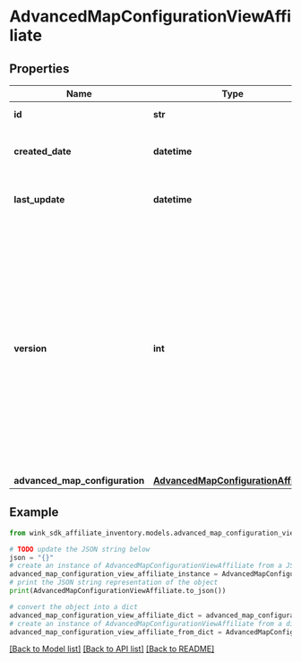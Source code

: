 # AdvancedMapConfigurationViewAffiliate


## Properties

Name | Type | Description | Notes
------------ | ------------- | ------------- | -------------
**id** | **str** | Document UUID | [optional] 
**created_date** | **datetime** | Datetime this record was first created | [optional] 
**last_update** | **datetime** | Datetime this record was last updated | [optional] 
**version** | **int** | Version property that shows how many times this document has been persisted. Document will not persist if the version property is less than current version property in the system. Result in an optimistic locking exception. | [optional] 
**advanced_map_configuration** | [**AdvancedMapConfigurationAffiliate**](AdvancedMapConfigurationAffiliate.md) |  | 

## Example

```python
from wink_sdk_affiliate_inventory.models.advanced_map_configuration_view_affiliate import AdvancedMapConfigurationViewAffiliate

# TODO update the JSON string below
json = "{}"
# create an instance of AdvancedMapConfigurationViewAffiliate from a JSON string
advanced_map_configuration_view_affiliate_instance = AdvancedMapConfigurationViewAffiliate.from_json(json)
# print the JSON string representation of the object
print(AdvancedMapConfigurationViewAffiliate.to_json())

# convert the object into a dict
advanced_map_configuration_view_affiliate_dict = advanced_map_configuration_view_affiliate_instance.to_dict()
# create an instance of AdvancedMapConfigurationViewAffiliate from a dict
advanced_map_configuration_view_affiliate_from_dict = AdvancedMapConfigurationViewAffiliate.from_dict(advanced_map_configuration_view_affiliate_dict)
```
[[Back to Model list]](../README.md#documentation-for-models) [[Back to API list]](../README.md#documentation-for-api-endpoints) [[Back to README]](../README.md)



